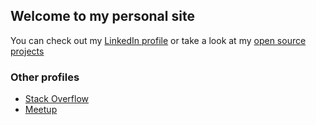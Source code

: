 ## Welcome to my personal site

You can check out my [LinkedIn profile](https://www.linkedin.com/in/sebastian-g-13125a36/) or take a look at my [open source projects](https://github.com/code-schreiber)

### Other profiles
- [Stack Overflow](https://stackoverflow.com/users/3918479/)
- [Meetup](https://www.meetup.com/de-DE/members/204525525/)
